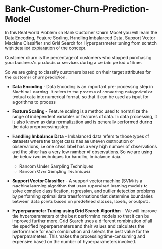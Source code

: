 # Bank-Customer-Churn-Prediction-Model
In this Real world Problem on Bank Customer Churn Model you will learn the Data Encoding, Feature Scaling, Handling Imbalanced Data, Support Vector Machine Classifier and Grid Search for Hyperparameter tuning from scratch with detailed explanation of the concept.

 Customer churn is the percentage of customers who stopped purchasing your business's products or services during a certain period of time.

 So we are going to classify customers based on their target attributes for the customer churn prediction. 

*   **Data Encoding** - Data Encoding is an important pre-processing step in Machine Learning. It refers to the process of converting categorical or textual data into numerical format, so that it can be used as input for algorithms to process

*   **Feature Scaling** - Feature scaling is a method used to normalize the range of independent variables or features of data. In data processing, it is also known as data normalization and is generally performed during the data preprocessing step.

*   **Handling Imbalance Data** - Imbalanced data refers to those types of datasets where the target class has an uneven distribution of observations, i.e one class label has a very high number of observations and the other has a very low number of observations. So we are using the below two techniques for handling imbalance data.
    * Random Under Sampling Techniques
    * Random Over Sampling Techniques
*   **Support Vector Classifier** - A support vector machine (SVM) is a machine learning algorithm that uses supervised learning models to solve complex classification, regression, and outlier detection problems by performing optimal data transformations that determine boundaries between data points based on predefined classes, labels, or outputs.
*   **Hyperparameter Tuning using Grid Search Algorithm** - We will improve the hyperparameters of the best performing models so that it can be improved further more. Grid Search uses a different combination of all the specified hyperparameters and their values and calculates the performance for each combination and selects the best value for the hyperparameters. This makes the processing time-consuming and expensive based on the number of hyperparameters involved.

